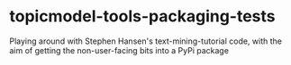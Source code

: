 # topicmodel-tools-packaging-tests
Playing around with Stephen Hansen's text-mining-tutorial code, with the aim of getting the non-user-facing bits into a PyPi package

